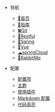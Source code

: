 <!-- _navbar.md -->

* 导航
    * [🦄首页](zh-cn/)
    * [🧭指南](zh-cn/guide)
    * [🍀Git](zh-cn/git)
    * [🐑Restful](zh-cn/restful)
    * [🐸Spring](zh-cn/Spring)
    * [🌸Vue](zh-cn/Vue)
    * [☁springCloud](zh-cn/springCloud)
    * [🐇RabbitMq](zh-cn/RabbitMq)


* 配置
  * [配置项](zh-cn/configuration.md)
  * [主题](zh-cn/themes.md)
  * [使用插件](zh-cn/plugins.md)
  * [Markdown 配置](zh-cn/markdown.md)
  * [代码高亮](zh-cn/language-highlight.md)